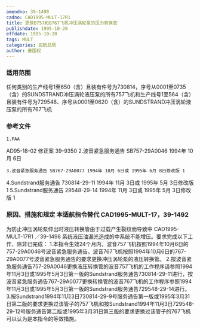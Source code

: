 ```yaml
---
amendno: 39-1498
cadno: CAD1995-MULT-17R1
title: 更换B757和B767飞机冲压涡轮泵的压力转换管
publishdate: 1995-10-20
effdate: 1995-10-20
tags: MULT
categories: 民航总局
author: 姜国权
---
```


### 适用范围 
任何类别的生产线号1至650（含）且装有件号为730814，序号从0001至0735（含）的SUNDSTRAND冲压涡轮液压泵的所有757飞机和生产线号1至564（含）且装有件号为729548、序号从0001至0620（含）的SUNDSTRAND冲压涡轮液压泵的所有767飞机

<!--more-->
### 参考文件
    1.FAA 
AD95-18-02 修正案 39-9350 
    2.波音紧急服务通告 SB757-29A0046 1994年 10月 6日

    3.波音紧急服务通告 SB767-29A0077 1994年 10月 6日或 1995年 6月 8日修改版 1 
4.Sundstrand服务通告 730814-29-11 1994年 11月 3日或 1995年 5月 3日修改版 1 
5.Sundstrand服务通告 29548-29-14 1994年 11月 3日或 1995年 5月 3日修改版 1 

### 原因、措施和规定 本适航指令替代 CAD1995-MULT-17，39-1492 
为防止冲压涡轮泵伸出时液压转换管由于过载产生裂纹而导致中
       CAD1995-MULT-17R1   ／39-1498 
系统液压油漏光造成的中系统不能增压。要求完成以下工作，除非已完成： 
    1.本指令生效24个月内，波音757飞机按照1994年10月6日的757-29A0046号波音紧急服务通告。波音767飞机按照1994年10月6日的767-29A0077号波音紧急服务通告的要求更换冲压涡轮泵的液压转换管。 
    2.按波音紧急服务通告757-29A0046更换液压转换管的波音757飞机的工作程序请参照1994年11月3日或1995年5月3日第一版的Sundstrand服务通告730814-29-11进行，按波音紧急服务通告767-29A0077更换转换管的波音767飞机的工作程序参照1994年11月3日或1995年5月3日第一版的Sundstrand服务通告729548-29-14进行。 
    3.按Sundstrand1994年11月3日730814-29-9号服务通告第一版或1995年3月31日第二版的要求更换过该管子的757飞机和按Sundstrand1994年11月3日729548-29-12号服务通告第二版或1995年3月31日第三版的要求更换过该管子的767飞机可以认为是本指令的等效措施。

